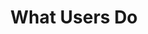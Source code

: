 ---
title: What Users Do
intro: The industry standard tool for creating wireframes and interactive prototypes.
linkurl: http://www.axure.com
tags:
- Wireframes
- User testing
- Prototypes
logo: "axure.png"
---